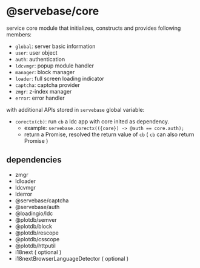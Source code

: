 # @servebase/core

service core module that initializes, constructs and provides following members:

 - `global`: server basic information
 - `user`: user object
 - `auth`: authentication
 - `ldcvmgr`: popup module handler
 - `manager`: block manager
 - `loader`: full screen loading indicator
 - `captcha`: captcha provider
 - `zmgr`: z-index manager
 - `error`: error handler

with additional APIs stored in `servebase` global variable:

 - `corectx(cb)`: run `cb` a ldc app with core inited as dependency.
   - example: `servebase.corectx(({core}) -> @auth == core.auth);`
   - return a Promise, resolved the return value of `cb` ( `cb` can also return Promise )


## dependencies

 - zmgr
 - ldloader
 - ldcvmgr
 - lderror
 - @servebase/captcha
 - @servebase/auth
 - @loadingio/ldc
 - @plotdb/semver
 - @plotdb/block
 - @plotdb/rescope
 - @plotdb/csscope
 - @plotdb/httputil
 - i18next ( optional )
 - i18nextBrowserLanguageDetector ( optional )
